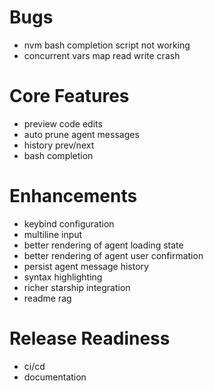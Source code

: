 # Bugs

- nvm bash completion script not working
- concurrent vars map read write crash

# Core Features

- preview code edits
- auto prune agent messages
- history prev/next
- bash completion

# Enhancements

- keybind configuration
- multiline input
- better rendering of agent loading state
- better rendering of agent user confirmation
- persist agent message history
- syntax highlighting
- richer starship integration
- readme rag

# Release Readiness

- ci/cd
- documentation
